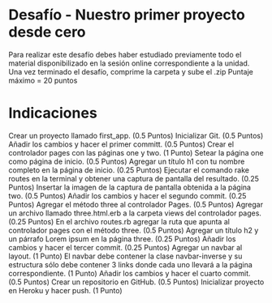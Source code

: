 # Desafío - Nuestro primer proyecto desde cero
Para realizar este desafío debes haber estudiado previamente todo el material disponibilizado en
la sesión online correspondiente a la unidad.
Una vez terminado el desafío, comprime la carpeta y sube el .zip
Puntaje máximo = 20 puntos

# Indicaciones
Crear un proyecto llamado first_app. (0.5 Puntos)
Inicializar Git. (0.5 Puntos)
Añadir los cambios y hacer el primer committ. (0.5 Puntos)
Crear el controlador pages con las páginas one y two. (1 Punto)
Setear la página one como página de inicio. (0.5 Puntos)
Agregar un título h1 con tu nombre completo en la página de inicio. (0.25 Puntos)
Ejecutar el comando rake routes en la terminal y obtener una captura de pantalla del resultado.
(0.25 Puntos)
Insertar la imagen de la captura de pantalla obtenida a la página two. (0.5 Puntos)
Añadir los cambios y hacer el segundo commit. (0.25 Puntos)
Agregar el método three al controlador Pages. (0.5 Puntos)
Agregar un archivo llamado three.html.erb a la carpeta views del controlador pages. (0.25
Puntos)
En el archivo routes.rb agregar la ruta que apunta al controlador pages con el método three. (0.5
Puntos)
Agregar un título h2 y un párrafo Lorem ipsum en la página three. (0.25 Puntos)
Añadir los cambios y hacer el tercer commit. (0.25 Puntos)
Agregar un navbar al layout. (1 Punto)
El navbar debe contener la clase navbar-inverse y su estructura sólo debe contener 3 links
donde cada uno llevará a la página correspondiente. (1 Punto)
Añadir los cambios y hacer el cuarto commit. (0.5 Puntos)
Crear un repositorio en GitHub. (0.5 Puntos)
Inicializar proyecto en Heroku y hacer push. (1 Punto)

